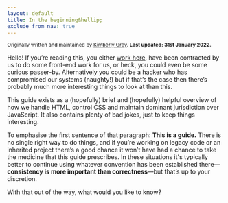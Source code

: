 ```yaml
---
layout: default
title: In the beginning&hellip;
exclude_from_nav: true
---
```


<small>Originally written and maintained by [Kimberly Grey](https://berly.kim). **Last updated: 31st January 2022.**</small>

Hello! If you’re reading this, you either [work here](http://felinesoft.com/), have been contracted by us to do some front-end work for us, or heck, you could even be some curious passer-by. Alternatively you could be a hacker who has compromised our systems (naughty!) but if that’s the case then there’s probably much more interesting things to look at than this. 

This guide exists as a (hopefully) brief and (hopefully) helpful overview of how we handle HTML, control CSS and maintain dominant jurisdiction over JavaScript. It also contains plenty of bad jokes, just to keep things interesting. 

To emphasise the first sentence of that paragraph: **This is a guide.** There is no single right way to do things, and if you’re working on legacy code or an inherited project there’s a good chance it won’t have had a chance to take the medicine that this guide prescribes. In these situations it's typically better to continue using whatever convention has been established there—**consistency is more important than correctness**—but that’s up to your discretion. 

With that out of the way, what would you like to know?